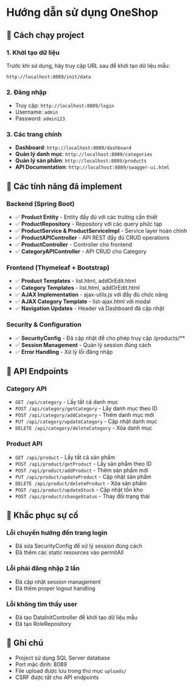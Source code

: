 # Hướng dẫn sử dụng OneShop

## 🚀 Cách chạy project

### 1. Khởi tạo dữ liệu

Trước khi sử dụng, hãy truy cập URL sau để khởi tạo dữ liệu mẫu:

```
http://localhost:8089/init/data
```

### 2. Đăng nhập

- Truy cập: `http://localhost:8089/login`
- Username: `admin`
- Password: `admin123`

### 3. Các trang chính

- **Dashboard**: `http://localhost:8089/dashboard`
- **Quản lý danh mục**: `http://localhost:8089/categories`
- **Quản lý sản phẩm**: `http://localhost:8089/products`
- **API Documentation**: `http://localhost:8089/swagger-ui.html`

## 🔧 Các tính năng đã implement

### Backend (Spring Boot)

- ✅ **Product Entity** - Entity đầy đủ với các trường cần thiết
- ✅ **ProductRepository** - Repository với các query phức tạp
- ✅ **ProductService & ProductServiceImpl** - Service layer hoàn chỉnh
- ✅ **ProductAPIController** - API REST đầy đủ CRUD operations
- ✅ **ProductController** - Controller cho frontend
- ✅ **CategoryAPIController** - API CRUD cho Category

### Frontend (Thymeleaf + Bootstrap)

- ✅ **Product Templates** - list.html, addOrEdit.html
- ✅ **Category Templates** - list.html, addOrEdit.html
- ✅ **AJAX Implementation** - ajax-utils.js với đầy đủ chức năng
- ✅ **AJAX Category Template** - list-ajax.html với modal
- ✅ **Navigation Updates** - Header và Dashboard đã cập nhật

### Security & Configuration

- ✅ **SecurityConfig** - Đã cập nhật để cho phép truy cập /products/\*\*
- ✅ **Session Management** - Quản lý session đúng cách
- ✅ **Error Handling** - Xử lý lỗi đăng nhập

## 🎯 API Endpoints

### Category API

- `GET /api/category` - Lấy tất cả danh mục
- `POST /api/category/getCategory` - Lấy danh mục theo ID
- `POST /api/category/addCategory` - Thêm danh mục mới
- `PUT /api/category/updateCategory` - Cập nhật danh mục
- `DELETE /api/category/deleteCategory` - Xóa danh mục

### Product API

- `GET /api/product` - Lấy tất cả sản phẩm
- `POST /api/product/getProduct` - Lấy sản phẩm theo ID
- `POST /api/product/addProduct` - Thêm sản phẩm mới
- `PUT /api/product/updateProduct` - Cập nhật sản phẩm
- `DELETE /api/product/deleteProduct` - Xóa sản phẩm
- `POST /api/product/updateStock` - Cập nhật tồn kho
- `POST /api/product/changeStatus` - Thay đổi trạng thái

## 🐛 Khắc phục sự cố

### Lỗi chuyển hướng đến trang login

- Đã sửa SecurityConfig để xử lý session đúng cách
- Đã thêm các static resources vào permitAll

### Lỗi phải đăng nhập 2 lần

- Đã cập nhật session management
- Đã thêm proper logout handling

### Lỗi không tìm thấy user

- Đã tạo DataInitController để khởi tạo dữ liệu mẫu
- Đã tạo RoleRepository

## 📝 Ghi chú

- Project sử dụng SQL Server database
- Port mặc định: 8089
- File upload được lưu trong thư mục `uploads/`
- CSRF được tắt cho API endpoints

